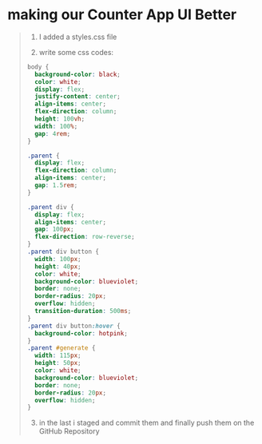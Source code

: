 # making our Counter App UI Better

> 1. I added a styles.css file
>
> 2. write some css codes:
>
> ```css
> body {
>   background-color: black;
>   color: white;
>   display: flex;
>   justify-content: center;
>   align-items: center;
>   flex-direction: column;
>   height: 100vh;
>   width: 100%;
>   gap: 4rem;
> }
>
> .parent {
>   display: flex;
>   flex-direction: column;
>   align-items: center;
>   gap: 1.5rem;
> }
>
> .parent div {
>   display: flex;
>   align-items: center;
>   gap: 100px;
>   flex-direction: row-reverse;
> }
> .parent div button {
>   width: 100px;
>   height: 40px;
>   color: white;
>   background-color: blueviolet;
>   border: none;
>   border-radius: 20px;
>   overflow: hidden;
>   transition-duration: 500ms;
> }
> .parent div button:hover {
>   background-color: hotpink;
> }
> .parent #generate {
>   width: 115px;
>   height: 50px;
>   color: white;
>   background-color: blueviolet;
>   border: none;
>   border-radius: 20px;
>   overflow: hidden;
> }
> ```
>
> 3.  in the last i staged and commit them and finally push them on the GitHub Repository
